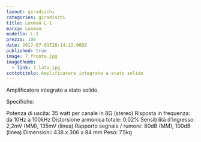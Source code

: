 ```yaml
---
layout: giradischi
categories: giradischi
title: Luxman L-1
marca: Luxman
modello: L-1
prezzo: 100
date: 2017-07-01T20:14:22.000Z
published: true
image: 7_fronte.jpg
imagethumb:
  - link: 7_lato.jpg
sottotitolo: Amplificatore integrato a stato solido
---
```

Amplificatore integrato a stato solido.

Specifiche:

Potenza di uscita: 35 watt per canale in 8Ω (stereo)
Risposta in frequenza: da 10Hz a 100kHz
Distorsione armonica totale: 0,02%
Sensibilità d'ingresso: 2,2mV (MM), 135mV (linea)
Rapporto segnale / rumore: 80dB (MM), 100dB (linea)
Dimensioni: 438 x 306 x 84 mm
Peso: 7.5kg

